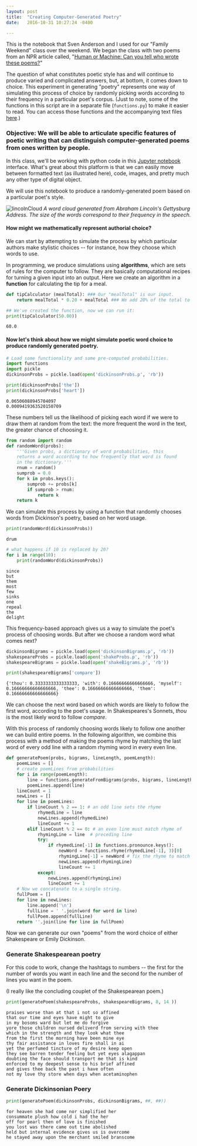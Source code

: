 ```yaml
---
layout: post
title:  "Creating Computer-Generated Poetry"
date:   2016-10-31 10:27:24 -0400

---
```

This is the notebook that Sven Anderson and I used for our "Family Weekend" class over the weekend. We began the class with two poems from an NPR article called, "[Human or Machine: Can you tell who wrote these poems?](http://www.npr.org/sections/alltechconsidered/2016/06/27/480639265/human-or-machine-can-you-tell-who-wrote-these-poems)"

The question of what constitutes poetic style has and will continue to produce varied and complicated answers, but, at bottom, it comes down to choice. This experiment in generating "poetry" represents one way of simulating this process of choice by randomly picking words according to their frequency in a particular poet's corpus. (Just to note, some of the functions in this script are in a separate file (`functions.py`) to make it easier to read. You can access those functions and the accompanying text files [here](https://www.dropbox.com/sh/zme9hxf35ewdtvm/AADiV4PHy7i0xtF8uOBl__Xfa?dl=0).)

### Objective: We will be able to articulate specific features of poetic writing that can distinguish computer-generated poems from ones written by people. 

In this class, we'll be working with python code in this <a href="http://jupyter.org">Jupyter notebook</a> interface. What's great about this platform is that we can easily move between formatted text (as illustrated here), code, images, and pretty much any other type of digital object. 

We will use this notebook to produce a randomly-generated poem based on a particular poet's style. 

![lincolnCloud]({{site.baseurl}}/assets/wordCloud.png)
*A word cloud generated from Abraham Lincoln's *Gettysburg Address*. The size of the words correspond to their frequency in the speech.*

#### How might we mathematically represent authorial choice?
We can start by attempting to simulate the process by which particular authors make stylistic choices -- for instance, how they choose which words to use. 

In programming, we produce simulations using **algorithms**, which are sets of rules for the computer to follow. They are basically computational recipes for turning a given input into an output. Here we create an algorithm in a **function** for calculating the tip for a meal.


```python
def tipCalculator (mealTotal): ### Our "mealTotal" is our input. 
    return mealTotal * 0.20 + mealTotal ### We add 20% of the total to the input to get our output

## We've created the function, now we can run it: 
print(tipCalculator(50.00))
```

    60.0


#### Now let's think about how we might simulate poetic word choice to produce randomly generated poetry. 


```python
# Load some functionality and some pre-computed probabilities.
import functions 
import pickle 
dickinsonProbs = pickle.load(open('dickinsonProbs.p', 'rb'))
```


```python
print(dickinsonProbs['the'])
print(dickinsonProbs['heart'])
```

    0.06506088945704097
    0.0009419363520150709


These numbers tell us the likelihood of picking each word if we were to draw them at random from the text: the more frequent the word in the text, the greater chance of choosing it. 


```python
from random import random 
def randomWord(probs):
    '''Given probs, a dictionary of word probabilities, this
    returns a word according to how frequently that word is found
    in the dictionary.'''
    rnum = random()
    sumprob = 0.0
    for k in probs.keys():
        sumprob += probs[k]
        if sumprob > rnum:
            return k
    return k
```

We can simulate this process by using a function that randomly chooses words from Dickinson's poetry, based on her word usage. 


```python
print(randomWord(dickinsonProbs))
```

    drum



```python
# what happens if 10 is replaced by 20?
for i in range(10): 
    print(randomWord(dickinsonProbs))
```

    since
    but
    them
    most
    few
    sinks
    one
    repeal
    the
    delight


This frequency-based approach gives us a way to simulate the poet's process of choosing words. But after we choose a random word what comes next? 


```python
dickinsonBigrams = pickle.load(open('dickinsonBigrams.p', 'rb'))
shakespeareProbs = pickle.load(open('shakeProbs.p', 'rb'))
shakespeareBigrams = pickle.load(open('shakeBigrams.p', 'rb'))
```


```python
print(shakespeareBigrams['compare'])
```

    {'thou': 0.3333333333333333, 'with': 0.16666666666666666, 'myself': 0.16666666666666666, 'thee': 0.16666666666666666, 'them': 0.16666666666666666}


We can choose the next word based on which words are likely to follow the first word, according to the poet's usage. In Shakespeares's Sonnets, *thou* is the most likely word to follow *compare*. 

With this process of randomly choosing words likely to follow one another we can build entire poems. In the following algorithm, we combine this process with a method of making the poems rhyme by matching the last word of every odd line with a random rhyming word in every even line. 


```python
def generatePoem(probs, bigrams, lineLength, poemLength):
    poemLines = [] 
    # create poemLines from probabilities
    for i in range(poemLength):
        line = functions.generateFromBigrams(probs, bigrams, lineLength)
        poemLines.append(line)
    lineCount = 1 
    newLines = [] 
    for line in poemLines: 
        if lineCount % 2 == 1: # an odd line sets the rhyme
            rhymedLine = line 
            newLines.append(rhymedLine)
            lineCount += 1 
        elif lineCount % 2 == 0: # an even line must match rhyme of 
            rhymingLine = line  # preceding line
            try: 
                if rhymedLine[-1] in functions.pronounce.keys(): 
                    newWord = functions.rhyme(rhymedLine[-1], 3)[0]
                    rhymingLine[-1] = newWord # fix the rhyme to match
                    newLines.append(rhymingLine)
                    lineCount += 1
            except: 
                newLines.append(rhymingLine)
                lineCount += 1 
    # Now we concatenate to a single string.
    fullPoem = [] 
    for line in newLines:
        line.append('\n')
        fullLine = ' '.join(word for word in line)
        fullPoem.append(fullLine)
    return ''.join(line for line in fullPoem)
```

Now we can generate our own "poems" from the word choice of either Shakespeare or Emily Dickinson.

### Generate Shakespearean poetry

For this code to work, change the hashtags to numbers -- the first for the number of words you want in each line and the second for the number of lines you want in the poem. 

(I really like the concluding couplet of the Shakespearean poem.)

```python
print(generatePoem(shakespeareProbs, shakespeareBigrams, 8, 14 ))
```
    praises worse than at that i not so affined 
    that our time and eyes have might to give 
    in my bosoms ward but let me do forgive 
    yore those children nursed deliverd from serving with thee 
    which in the strength and they look what thee 
    from the first the morning have been mine eye 
    thy fair assistance in loves fire shall in ai 
    yet the perfumed tincture of my desire keep open 
    they see barren tender feeling but yet eyes alagappan 
    doubting the face should transport me that is kind 
    enforced to my deepest sense to his brief affined 
    and gives thee back the past i have often 
    not my love thy store when days when acetaminophen 
    


### Generate Dickinsonian Poery


```python
print(generatePoem(dickinsonProbs, dickinsonBigrams, ##, ##))
```

    for heaven she had come nor simplified her 
    consummate plush how cold i had the her 
    off for pearl then of love is finished 
    you lost was there came out time abolished 
    held but internal evidence gives us is overcome 
    he stayed away upon the merchant smiled branscome 